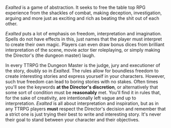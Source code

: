 *Exalted* is a game of abstraction. It seeks to free the table top RPG experience from the shackles of combat, making deception, investigation, arguing and more just as exciting and rich as beating the shit out of each other. 

*Exalted* puts a lot of emphasis on freedom, interpretation and imagination. Spells do not have effects in this, just names that the player must interpret to create their own magic. Players can even draw bonus dices from brilliant interpretation of the scene, movie actor tier roleplaying, or simply making the Director's (the dungeon master) laugh. 

In every TTRPG the Dungeon Master is the judge, jury and executioner of the story, doubly so in *Exalted*. The rules allow for boundless freedom to create interesting stories and express yourself in your characters. However, such true freedom can lead to boring stories with no stakes. Often times you'll see the keywords **at the Director's discretion**, or alternatively that some sort of condition must be **reasonably** met. You'll find it in rules that, for the sake of creativity, are intentionally left vague and up to interpretation. *Exalted* is all about interpretation and inspiration, but as in any TTRPG players **must** respect the Director's decision and remember that a strict one is just trying their best to write and interesting story. It's never their goal to stand between your character and their objectives. 